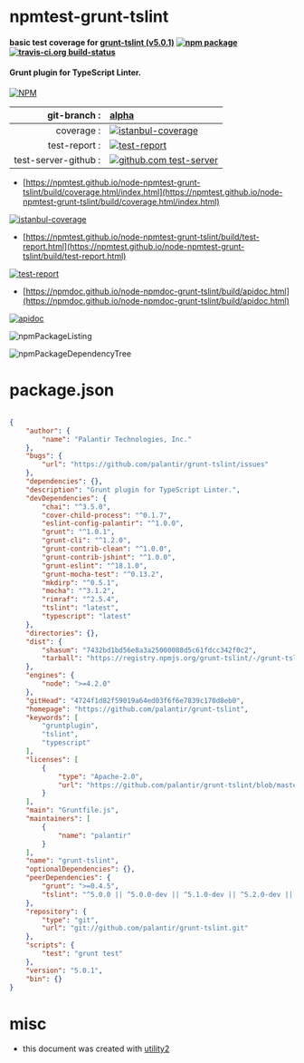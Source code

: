# npmtest-grunt-tslint

#### basic test coverage for  [grunt-tslint (v5.0.1)](https://github.com/palantir/grunt-tslint)  [![npm package](https://img.shields.io/npm/v/npmtest-grunt-tslint.svg?style=flat-square)](https://www.npmjs.org/package/npmtest-grunt-tslint) [![travis-ci.org build-status](https://api.travis-ci.org/npmtest/node-npmtest-grunt-tslint.svg)](https://travis-ci.org/npmtest/node-npmtest-grunt-tslint)

#### Grunt plugin for TypeScript Linter.

[![NPM](https://nodei.co/npm/grunt-tslint.png?downloads=true&downloadRank=true&stars=true)](https://www.npmjs.com/package/grunt-tslint)

| git-branch : | [alpha](https://github.com/npmtest/node-npmtest-grunt-tslint/tree/alpha)|
|--:|:--|
| coverage : | [![istanbul-coverage](https://npmtest.github.io/node-npmtest-grunt-tslint/build/coverage.badge.svg)](https://npmtest.github.io/node-npmtest-grunt-tslint/build/coverage.html/index.html)|
| test-report : | [![test-report](https://npmtest.github.io/node-npmtest-grunt-tslint/build/test-report.badge.svg)](https://npmtest.github.io/node-npmtest-grunt-tslint/build/test-report.html)|
| test-server-github : | [![github.com test-server](https://npmtest.github.io/node-npmtest-grunt-tslint/GitHub-Mark-32px.png)](https://npmtest.github.io/node-npmtest-grunt-tslint/build/app/index.html) | | build-artifacts : | [![build-artifacts](https://npmtest.github.io/node-npmtest-grunt-tslint/glyphicons_144_folder_open.png)](https://github.com/npmtest/node-npmtest-grunt-tslint/tree/gh-pages/build)|

- [https://npmtest.github.io/node-npmtest-grunt-tslint/build/coverage.html/index.html](https://npmtest.github.io/node-npmtest-grunt-tslint/build/coverage.html/index.html)

[![istanbul-coverage](https://npmtest.github.io/node-npmtest-grunt-tslint/build/screenCapture.buildCi.browser.%252Ftmp%252Fbuild%252Fcoverage.lib.html.png)](https://npmtest.github.io/node-npmtest-grunt-tslint/build/coverage.html/index.html)

- [https://npmtest.github.io/node-npmtest-grunt-tslint/build/test-report.html](https://npmtest.github.io/node-npmtest-grunt-tslint/build/test-report.html)

[![test-report](https://npmtest.github.io/node-npmtest-grunt-tslint/build/screenCapture.buildCi.browser.%252Ftmp%252Fbuild%252Ftest-report.html.png)](https://npmtest.github.io/node-npmtest-grunt-tslint/build/test-report.html)

- [https://npmdoc.github.io/node-npmdoc-grunt-tslint/build/apidoc.html](https://npmdoc.github.io/node-npmdoc-grunt-tslint/build/apidoc.html)

[![apidoc](https://npmdoc.github.io/node-npmdoc-grunt-tslint/build/screenCapture.buildCi.browser.%252Ftmp%252Fbuild%252Fapidoc.html.png)](https://npmdoc.github.io/node-npmdoc-grunt-tslint/build/apidoc.html)

![npmPackageListing](https://npmtest.github.io/node-npmtest-grunt-tslint/build/screenCapture.npmPackageListing.svg)

![npmPackageDependencyTree](https://npmtest.github.io/node-npmtest-grunt-tslint/build/screenCapture.npmPackageDependencyTree.svg)



# package.json

```json

{
    "author": {
        "name": "Palantir Technologies, Inc."
    },
    "bugs": {
        "url": "https://github.com/palantir/grunt-tslint/issues"
    },
    "dependencies": {},
    "description": "Grunt plugin for TypeScript Linter.",
    "devDependencies": {
        "chai": "^3.5.0",
        "cover-child-process": "^0.1.7",
        "eslint-config-palantir": "^1.0.0",
        "grunt": "^1.0.1",
        "grunt-cli": "^1.2.0",
        "grunt-contrib-clean": "^1.0.0",
        "grunt-contrib-jshint": "^1.0.0",
        "grunt-eslint": "^18.1.0",
        "grunt-mocha-test": "^0.13.2",
        "mkdirp": "^0.5.1",
        "mocha": "^3.1.2",
        "rimraf": "^2.5.4",
        "tslint": "latest",
        "typescript": "latest"
    },
    "directories": {},
    "dist": {
        "shasum": "7432bd1bd56e8a3a25000088d5c61fdcc342f0c2",
        "tarball": "https://registry.npmjs.org/grunt-tslint/-/grunt-tslint-5.0.1.tgz"
    },
    "engines": {
        "node": ">=4.2.0"
    },
    "gitHead": "4724f1d82f59019a64ed03f6f6e7839c170d8eb0",
    "homepage": "https://github.com/palantir/grunt-tslint",
    "keywords": [
        "gruntplugin",
        "tslint",
        "typescript"
    ],
    "licenses": [
        {
            "type": "Apache-2.0",
            "url": "https://github.com/palantir/grunt-tslint/blob/master/LICENSE.txt"
        }
    ],
    "main": "Gruntfile.js",
    "maintainers": [
        {
            "name": "palantir"
        }
    ],
    "name": "grunt-tslint",
    "optionalDependencies": {},
    "peerDependencies": {
        "grunt": ">=0.4.5",
        "tslint": "^5.0.0 || ^5.0.0-dev || ^5.1.0-dev || ^5.2.0-dev || ^5.3.0-dev"
    },
    "repository": {
        "type": "git",
        "url": "git://github.com/palantir/grunt-tslint.git"
    },
    "scripts": {
        "test": "grunt test"
    },
    "version": "5.0.1",
    "bin": {}
}
```



# misc
- this document was created with [utility2](https://github.com/kaizhu256/node-utility2)
